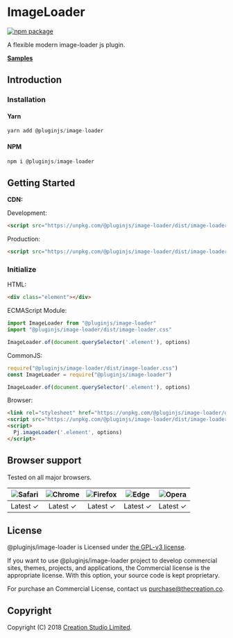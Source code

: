 # ImageLoader

[![npm package](https://img.shields.io/npm/v/@pluginjs/image-loader.svg)](https://www.npmjs.com/package/@pluginjs/image-loader)

A flexible modern image-loader js plugin.

**[Samples](https://codesandbox.io/s/github/pluginjs/plugin.js/tree/master/modules/imageLoader/samples)**

## Introduction

### Installation

#### Yarn

```javascript
yarn add @pluginjs/image-loader
```

#### NPM

```javascript
npm i @pluginjs/image-loader
```

## Getting Started

**CDN:**

Development:

```html
<script src="https://unpkg.com/@pluginjs/image-loader/dist/image-loader.js"></script>
```

Production:

```html
<script src="https://unpkg.com/@pluginjs/image-loader/dist/image-loader.min.js"></script>
```

### Initialize

HTML:

```html
<div class="element"></div>
```

ECMAScript Module:

```javascript
import ImageLoader from "@pluginjs/image-loader"
import "@pluginjs/image-loader/dist/image-loader.css"

ImageLoader.of(document.querySelector('.element'), options)
```

CommonJS:

```javascript
require("@pluginjs/image-loader/dist/image-loader.css")
const ImageLoader = require("@pluginjs/image-loader")

ImageLoader.of(document.querySelector('.element'), options)
```

Browser:

```html
<link rel="stylesheet" href="https://unpkg.com/@pluginjs/image-loader/dist/image-loader.css">
<script src="https://unpkg.com/@pluginjs/image-loader/dist/image-loader.js"></script>
<script>
  Pj.imageLoader('.element', options)
</script>
```

## Browser support

Tested on all major browsers.

| <img src="https://raw.githubusercontent.com/alrra/browser-logos/master/src/safari/safari_32x32.png" alt="Safari"> | <img src="https://raw.githubusercontent.com/alrra/browser-logos/master/src/chrome/chrome_32x32.png" alt="Chrome"> | <img src="https://raw.githubusercontent.com/alrra/browser-logos/master/src/firefox/firefox_32x32.png" alt="Firefox"> | <img src="https://raw.githubusercontent.com/alrra/browser-logos/master/src/edge/edge_32x32.png" alt="Edge"> | <img src="https://raw.githubusercontent.com/alrra/browser-logos/master/src/opera/opera_32x32.png" alt="Opera"> |
|:--:|:--:|:--:|:--:|:--:|
| Latest ✓ | Latest ✓ | Latest ✓ | Latest ✓ | Latest ✓ |

## License

@pluginjs/image-loader is Licensed under [the GPL-v3 license](LICENSE).

If you want to use @pluginjs/image-loader project to develop commercial sites, themes, projects, and applications, the Commercial license is the appropriate license. With this option, your source code is kept proprietary.

For purchase an Commercial License, contact us purchase@thecreation.co.

## Copyright

Copyright (C) 2018 [Creation Studio Limited](creationstudio.com).
